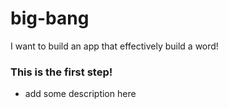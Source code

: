 # big-bang
I want to build an app that effectively build a word!

### This is the first step!
- add some description here
